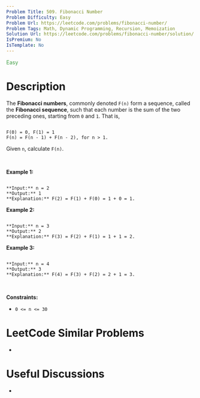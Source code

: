 ```yaml
---
Problem Title: 509. Fibonacci Number
Problem Difficulty: Easy
Problem Url: https://leetcode.com/problems/fibonacci-number/
Problem Tags: Math, Dynamic Programming, Recursion, Memoization
Solution Url: https://leetcode.com/problems/fibonacci-number/solution/
IsPremium: No
IsTemplate: No
---
```


<span style="color: rgb(67, 160, 71);">Easy</span>

# Description

The **Fibonacci numbers**, commonly denoted `F(n)` form a sequence, called the **Fibonacci sequence**, such that each number is the sum of the two preceding ones, starting from `0` and `1`. That is,



```

F(0) = 0, F(1) = 1
F(n) = F(n - 1) + F(n - 2), for n > 1.

```

Given `n`, calculate `F(n)`.


 


**Example 1:**



```

**Input:** n = 2
**Output:** 1
**Explanation:** F(2) = F(1) + F(0) = 1 + 0 = 1.

```

**Example 2:**



```

**Input:** n = 3
**Output:** 2
**Explanation:** F(3) = F(2) + F(1) = 1 + 1 = 2.

```

**Example 3:**



```

**Input:** n = 4
**Output:** 3
**Explanation:** F(4) = F(3) + F(2) = 2 + 1 = 3.

```

 


**Constraints:**


* `0 <= n <= 30`




# LeetCode Similar Problems

- []()

# Useful Discussions

- []()
